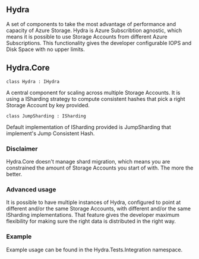 ## Hydra

A set of components to take the most advantage of performance and capacity of Azure Storage. Hydra is Azure Subscribtion agnostic, which means it is possible to use Storage Accounts from different Azure Subscriptions. This functionality gives the developer configurable IOPS and Disk Space with no upper limits.

## Hydra.Core

` class Hydra : IHydra `

A central component for scaling across multiple Storage Accounts. It is using a ISharding strategy to compute consistent hashes that pick a right Storage Account by key provided.

` class JumpSharding : ISharding `

Default implementation of ISharding provided is JumpSharding that implement's Jump Consistent Hash.

### Disclaimer

Hydra.Core doesn't manage shard migration, which means you are constrained the amount of Storage Accounts you start of with. The more the better.

### Advanced usage

It is possible to have multiple instances of Hydra, configured to point at different and/or the same Storage Accounts, with different and/or the same ISharding implementations. That feature gives the developer maximum flexibility for making sure the right data is distributed in the right way.

### Example

Example usage can be found in the Hydra.Tests.Integration namespace.

